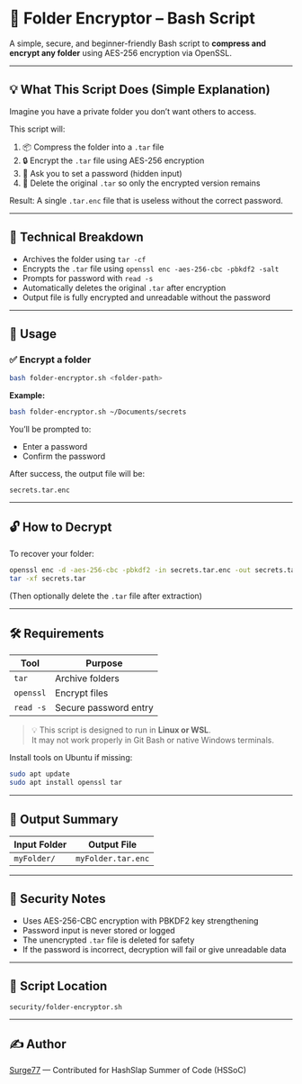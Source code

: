 # 🔐 Folder Encryptor – Bash Script

A simple, secure, and beginner-friendly Bash script to **compress and encrypt any folder** using AES-256 encryption via OpenSSL.

---

## 💡 What This Script Does (Simple Explanation)

Imagine you have a private folder you don’t want others to access.

This script will:

1. 📦 Compress the folder into a `.tar` file
2. 🔒 Encrypt the `.tar` file using AES-256 encryption
3. 🔐 Ask you to set a password (hidden input)
4. 🧹 Delete the original `.tar` so only the encrypted version remains

Result: A single `.tar.enc` file that is useless without the correct password.

---

## 🧠 Technical Breakdown

- Archives the folder using `tar -cf`
- Encrypts the `.tar` file using `openssl enc -aes-256-cbc -pbkdf2 -salt`
- Prompts for password with `read -s`
- Automatically deletes the original `.tar` after encryption
- Output file is fully encrypted and unreadable without the password

---

## 🧪 Usage

### ✅ Encrypt a folder

```bash
bash folder-encryptor.sh <folder-path>
```

**Example:**

```bash
bash folder-encryptor.sh ~/Documents/secrets
```

You’ll be prompted to:
- Enter a password
- Confirm the password

After success, the output file will be:

```
secrets.tar.enc
```

---

## 🔓 How to Decrypt

To recover your folder:

```bash
openssl enc -d -aes-256-cbc -pbkdf2 -in secrets.tar.enc -out secrets.tar
tar -xf secrets.tar
```

(Then optionally delete the `.tar` file after extraction)

---

## 🛠 Requirements

| Tool      | Purpose            |
|-----------|--------------------|
| `tar`     | Archive folders    |
| `openssl` | Encrypt files      |
| `read -s` | Secure password entry |

> 💡 This script is designed to run in **Linux or WSL**.  
> It may not work properly in Git Bash or native Windows terminals.

Install tools on Ubuntu if missing:

```bash
sudo apt update
sudo apt install openssl tar
```

---

## 📄 Output Summary

| Input Folder | Output File        |
|--------------|--------------------|
| `myFolder/`  | `myFolder.tar.enc` |

---

## 🔐 Security Notes

- Uses AES-256-CBC encryption with PBKDF2 key strengthening
- Password input is never stored or logged
- The unencrypted `.tar` file is deleted for safety
- If the password is incorrect, decryption will fail or give unreadable data

---

## 📁 Script Location

```
security/folder-encryptor.sh
```

---

## ✍️ Author

[Surge77](https://github.com/Surge77)  — Contributed for HashSlap Summer of Code (HSSoC)
